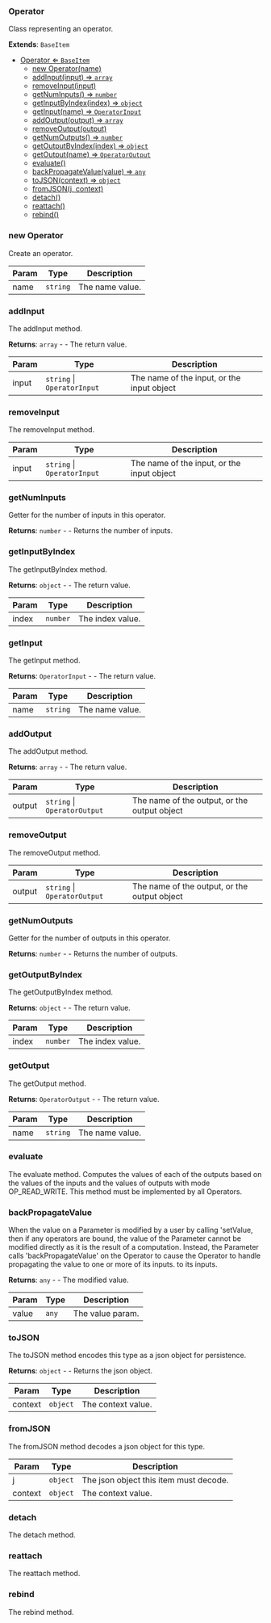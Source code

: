 <a name="Operator"></a>

### Operator 
Class representing an operator.


**Extends**: <code>BaseItem</code>  

* [Operator ⇐ <code>BaseItem</code>](#Operator)
    * [new Operator(name)](#new-Operator)
    * [addInput(input) ⇒ <code>array</code>](#addInput)
    * [removeInput(input)](#removeInput)
    * [getNumInputs() ⇒ <code>number</code>](#getNumInputs)
    * [getInputByIndex(index) ⇒ <code>object</code>](#getInputByIndex)
    * [getInput(name) ⇒ <code>OperatorInput</code>](#getInput)
    * [addOutput(output) ⇒ <code>array</code>](#addOutput)
    * [removeOutput(output)](#removeOutput)
    * [getNumOutputs() ⇒ <code>number</code>](#getNumOutputs)
    * [getOutputByIndex(index) ⇒ <code>object</code>](#getOutputByIndex)
    * [getOutput(name) ⇒ <code>OperatorOutput</code>](#getOutput)
    * [evaluate()](#evaluate)
    * [backPropagateValue(value) ⇒ <code>any</code>](#backPropagateValue)
    * [toJSON(context) ⇒ <code>object</code>](#toJSON)
    * [fromJSON(j, context)](#fromJSON)
    * [detach()](#detach)
    * [reattach()](#reattach)
    * [rebind()](#rebind)

<a name="new_Operator_new"></a>

### new Operator
Create an operator.


| Param | Type | Description |
| --- | --- | --- |
| name | <code>string</code> | The name value. |

<a name="Operator+addInput"></a>

### addInput
The addInput method.


**Returns**: <code>array</code> - - The return value.  

| Param | Type | Description |
| --- | --- | --- |
| input | <code>string</code> \| <code>OperatorInput</code> | The name of the input, or the input object |

<a name="Operator+removeInput"></a>

### removeInput
The removeInput method.



| Param | Type | Description |
| --- | --- | --- |
| input | <code>string</code> \| <code>OperatorInput</code> | The name of the input, or the input object |

<a name="Operator+getNumInputs"></a>

### getNumInputs
Getter for the number of inputs in this operator.


**Returns**: <code>number</code> - - Returns the number of inputs.  
<a name="Operator+getInputByIndex"></a>

### getInputByIndex
The getInputByIndex method.


**Returns**: <code>object</code> - - The return value.  

| Param | Type | Description |
| --- | --- | --- |
| index | <code>number</code> | The index value. |

<a name="Operator+getInput"></a>

### getInput
The getInput method.


**Returns**: <code>OperatorInput</code> - - The return value.  

| Param | Type | Description |
| --- | --- | --- |
| name | <code>string</code> | The name value. |

<a name="Operator+addOutput"></a>

### addOutput
The addOutput method.


**Returns**: <code>array</code> - - The return value.  

| Param | Type | Description |
| --- | --- | --- |
| output | <code>string</code> \| <code>OperatorOutput</code> | The name of the output, or the output object |

<a name="Operator+removeOutput"></a>

### removeOutput
The removeOutput method.



| Param | Type | Description |
| --- | --- | --- |
| output | <code>string</code> \| <code>OperatorOutput</code> | The name of the output, or the output object |

<a name="Operator+getNumOutputs"></a>

### getNumOutputs
Getter for the number of outputs in this operator.


**Returns**: <code>number</code> - - Returns the number of outputs.  
<a name="Operator+getOutputByIndex"></a>

### getOutputByIndex
The getOutputByIndex method.


**Returns**: <code>object</code> - - The return value.  

| Param | Type | Description |
| --- | --- | --- |
| index | <code>number</code> | The index value. |

<a name="Operator+getOutput"></a>

### getOutput
The getOutput method.


**Returns**: <code>OperatorOutput</code> - - The return value.  

| Param | Type | Description |
| --- | --- | --- |
| name | <code>string</code> | The name value. |

<a name="Operator+evaluate"></a>

### evaluate
The evaluate method.
Computes the values of each of the outputs based on the values of the inputs
and the values of outputs with mode OP_READ_WRITE.
This method must be implemented by all Operators.


<a name="Operator+backPropagateValue"></a>

### backPropagateValue
When the value on a Parameter is modified by a user by calling 'setValue,
then if any operators are bound, the value of the Parameter cannot be modified
directly as it is the result of a computation. Instead, the Parameter calls
'backPropagateValue' on the Operator to cause the Operator to handle propagating
the value to one or more of its inputs.
to its inputs.


**Returns**: <code>any</code> - - The modified value.  

| Param | Type | Description |
| --- | --- | --- |
| value | <code>any</code> | The value param. |

<a name="Operator+toJSON"></a>

### toJSON
The toJSON method encodes this type as a json object for persistence.


**Returns**: <code>object</code> - - Returns the json object.  

| Param | Type | Description |
| --- | --- | --- |
| context | <code>object</code> | The context value. |

<a name="Operator+fromJSON"></a>

### fromJSON
The fromJSON method decodes a json object for this type.



| Param | Type | Description |
| --- | --- | --- |
| j | <code>object</code> | The json object this item must decode. |
| context | <code>object</code> | The context value. |

<a name="Operator+detach"></a>

### detach
The detach method.


<a name="Operator+reattach"></a>

### reattach
The reattach method.


<a name="Operator+rebind"></a>

### rebind
The rebind method.


